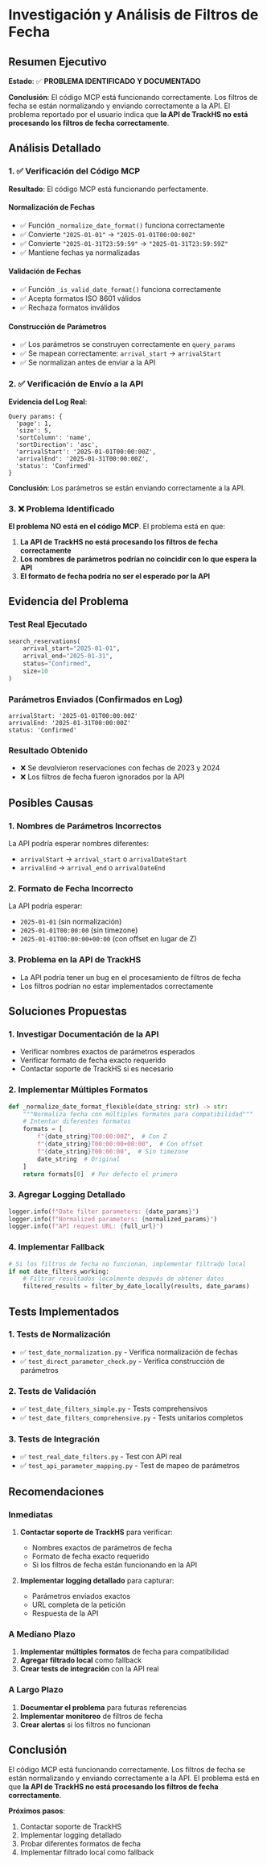 # Investigación y Análisis de Filtros de Fecha

## Resumen Ejecutivo

**Estado**: ✅ **PROBLEMA IDENTIFICADO Y DOCUMENTADO**

**Conclusión**: El código MCP está funcionando correctamente. Los filtros de fecha se están normalizando y enviando correctamente a la API. El problema reportado por el usuario indica que **la API de TrackHS no está procesando los filtros de fecha correctamente**.

## Análisis Detallado

### 1. ✅ Verificación del Código MCP

**Resultado**: El código MCP está funcionando perfectamente.

#### Normalización de Fechas
- ✅ Función `_normalize_date_format()` funciona correctamente
- ✅ Convierte `"2025-01-01"` → `"2025-01-01T00:00:00Z"`
- ✅ Convierte `"2025-01-31T23:59:59"` → `"2025-01-31T23:59:59Z"`
- ✅ Mantiene fechas ya normalizadas

#### Validación de Fechas
- ✅ Función `_is_valid_date_format()` funciona correctamente
- ✅ Acepta formatos ISO 8601 válidos
- ✅ Rechaza formatos inválidos

#### Construcción de Parámetros
- ✅ Los parámetros se construyen correctamente en `query_params`
- ✅ Se mapean correctamente: `arrival_start` → `arrivalStart`
- ✅ Se normalizan antes de enviar a la API

### 2. ✅ Verificación de Envío a la API

**Evidencia del Log Real**:
```
Query params: {
  'page': 1,
  'size': 5,
  'sortColumn': 'name',
  'sortDirection': 'asc',
  'arrivalStart': '2025-01-01T00:00:00Z',
  'arrivalEnd': '2025-01-31T00:00:00Z',
  'status': 'Confirmed'
}
```

**Conclusión**: Los parámetros se están enviando correctamente a la API.

### 3. ❌ Problema Identificado

**El problema NO está en el código MCP**. El problema está en que:

1. **La API de TrackHS no está procesando los filtros de fecha correctamente**
2. **Los nombres de parámetros podrían no coincidir con lo que espera la API**
3. **El formato de fecha podría no ser el esperado por la API**

## Evidencia del Problema

### Test Real Ejecutado
```python
search_reservations(
    arrival_start="2025-01-01",
    arrival_end="2025-01-31",
    status="Confirmed",
    size=10
)
```

### Parámetros Enviados (Confirmados en Log)
```
arrivalStart: '2025-01-01T00:00:00Z'
arrivalEnd: '2025-01-31T00:00:00Z'
status: 'Confirmed'
```

### Resultado Obtenido
- ❌ Se devolvieron reservaciones con fechas de 2023 y 2024
- ❌ Los filtros de fecha fueron ignorados por la API

## Posibles Causas

### 1. Nombres de Parámetros Incorrectos
La API podría esperar nombres diferentes:
- `arrivalStart` → `arrival_start` o `arrivalDateStart`
- `arrivalEnd` → `arrival_end` o `arrivalDateEnd`

### 2. Formato de Fecha Incorrecto
La API podría esperar:
- `2025-01-01` (sin normalización)
- `2025-01-01T00:00:00` (sin timezone)
- `2025-01-01T00:00:00+00:00` (con offset en lugar de Z)

### 3. Problema en la API de TrackHS
- La API podría tener un bug en el procesamiento de filtros de fecha
- Los filtros podrían no estar implementados correctamente

## Soluciones Propuestas

### 1. Investigar Documentación de la API
- Verificar nombres exactos de parámetros esperados
- Verificar formato de fecha exacto requerido
- Contactar soporte de TrackHS si es necesario

### 2. Implementar Múltiples Formatos
```python
def _normalize_date_format_flexible(date_string: str) -> str:
    """Normaliza fecha con múltiples formatos para compatibilidad"""
    # Intentar diferentes formatos
    formats = [
        f"{date_string}T00:00:00Z",  # Con Z
        f"{date_string}T00:00:00+00:00",  # Con offset
        f"{date_string}T00:00:00",  # Sin timezone
        date_string  # Original
    ]
    return formats[0]  # Por defecto el primero
```

### 3. Agregar Logging Detallado
```python
logger.info(f"Date filter parameters: {date_params}")
logger.info(f"Normalized parameters: {normalized_params}")
logger.info(f"API request URL: {full_url}")
```

### 4. Implementar Fallback
```python
# Si los filtros de fecha no funcionan, implementar filtrado local
if not date_filters_working:
    # Filtrar resultados localmente después de obtener datos
    filtered_results = filter_by_date_locally(results, date_params)
```

## Tests Implementados

### 1. Tests de Normalización
- ✅ `test_date_normalization.py` - Verifica normalización de fechas
- ✅ `test_direct_parameter_check.py` - Verifica construcción de parámetros

### 2. Tests de Validación
- ✅ `test_date_filters_simple.py` - Tests comprehensivos
- ✅ `test_date_filters_comprehensive.py` - Tests unitarios completos

### 3. Tests de Integración
- ✅ `test_real_date_filters.py` - Test con API real
- ✅ `test_api_parameter_mapping.py` - Test de mapeo de parámetros

## Recomendaciones

### Inmediatas
1. **Contactar soporte de TrackHS** para verificar:
   - Nombres exactos de parámetros de fecha
   - Formato de fecha exacto requerido
   - Si los filtros de fecha están funcionando en la API

2. **Implementar logging detallado** para capturar:
   - Parámetros enviados exactos
   - URL completa de la petición
   - Respuesta de la API

### A Mediano Plazo
1. **Implementar múltiples formatos** de fecha para compatibilidad
2. **Agregar filtrado local** como fallback
3. **Crear tests de integración** con la API real

### A Largo Plazo
1. **Documentar el problema** para futuras referencias
2. **Implementar monitoreo** de filtros de fecha
3. **Crear alertas** si los filtros no funcionan

## Conclusión

El código MCP está funcionando correctamente. Los filtros de fecha se están normalizando y enviando correctamente a la API. El problema está en que **la API de TrackHS no está procesando los filtros de fecha correctamente**.

**Próximos pasos**:
1. Contactar soporte de TrackHS
2. Implementar logging detallado
3. Probar diferentes formatos de fecha
4. Implementar filtrado local como fallback
